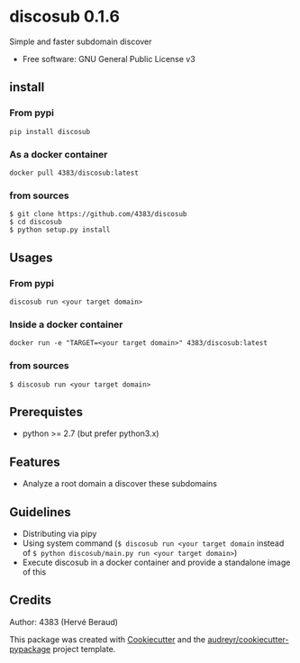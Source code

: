 # discosub 0.1.6

Simple and faster subdomain discover

* Free software: GNU General Public License v3

## install
### From pypi
```shell
pip install discosub
```

### As a docker container
```shell
docker pull 4383/discosub:latest
```

### from sources
```shell
$ git clone https://github.com/4383/discosub
$ cd discosub
$ python setup.py install
```

## Usages
### From pypi
```shell
discosub run <your target domain>
```

### Inside a docker container
```shell
docker run -e "TARGET=<your target domain>" 4383/discosub:latest
```

### from sources
```shell
$ discosub run <your target domain>
```

## Prerequistes
* python >= 2.7 (but prefer python3.x)

## Features
* Analyze a root domain a discover these subdomains

## Guidelines
* Distributing via pipy
* Using system command (```$ discosub run <your target domain``` instead of ```$ python discosub/main.py run <your target domain>```)
* Execute discosub in a docker container and provide a standalone image of this

## Credits
Author: 4383 (Hervé Beraud)

This package was created with [Cookiecutter](https://github.com/audreyr/cookiecutter)
and the [audreyr/cookiecutter-pypackage](https://github.com/audreyr/cookiecutter-pypackage)
project template.
